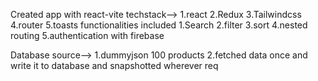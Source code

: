 Created app with react-vite
techstack-->
    1.react
    2.Redux
    3.Tailwindcss
    4.router
    5.toasts
functionalities included
    1.Search
    2.filter
    3.sort
    4.nested routing
    5.authentication with firebase
    
Database source-->
  1.dummyjson 100 products
  2.fetched data once and write it to database and snapshotted wherever req
  
